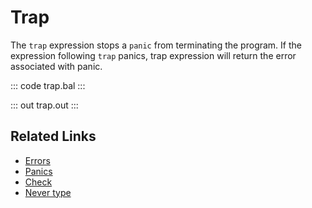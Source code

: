 # Trap

The `trap` expression stops a `panic` from terminating the program. If the expression following `trap` panics, trap expression will return the error associated with panic.

::: code trap.bal :::

::: out trap.out :::

## Related Links
- [Errors](https://ballerina.io/learn/by-example/error-reporting/)
- [Panics](https://ballerina.io/learn/by-example/panics/)
- [Check](https://ballerina.io/learn/by-example/check-expression/)
- [Never type](https://ballerina.io/learn/by-example/never-type/)